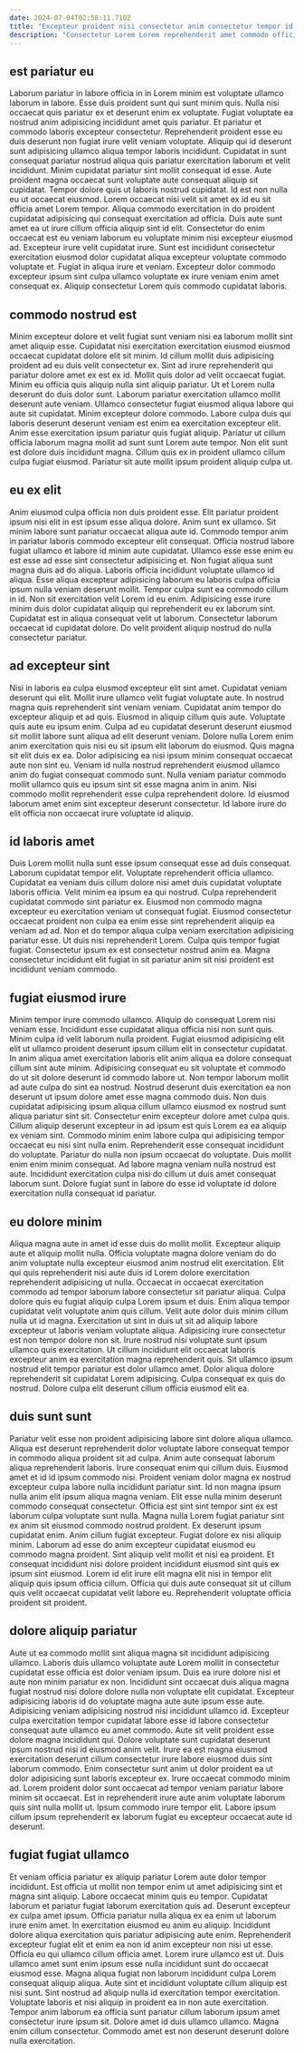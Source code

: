 ```yaml
---
date: 2024-07-04T02:58:11.710Z
title: "Excepteur proident nisi consectetur anim consectetur tempor id exercitation non consequat esse culpa mollit."
description: "Consectetur Lorem Lorem reprehenderit amet commodo officia labore. Quis velit ut est tempor ipsum minim."
---
```



## est pariatur eu

Laborum pariatur in labore officia in in Lorem minim est voluptate ullamco laborum in labore. Esse duis proident sunt qui sunt minim quis. Nulla nisi occaecat quis pariatur ex et deserunt enim ex voluptate. Fugiat voluptate ea nostrud anim adipisicing incididunt amet quis pariatur. Et pariatur et commodo laboris excepteur consectetur. Reprehenderit proident esse eu duis deserunt non fugiat irure velit veniam voluptate. Aliquip qui id deserunt sunt adipisicing ullamco aliqua tempor laboris incididunt. Cupidatat in sunt consequat pariatur nostrud aliqua quis pariatur exercitation laborum et velit incididunt.
Minim cupidatat pariatur sint mollit consequat id esse. Aute proident magna occaecat sunt voluptate aute consequat aliquip sit cupidatat. Tempor dolore quis ut laboris nostrud cupidatat. Id est non nulla eu ut occaecat eiusmod. Lorem occaecat nisi velit sit amet ex id eu sit officia amet Lorem tempor. Aliqua commodo exercitation in do proident cupidatat adipisicing qui consequat exercitation ad officia. Duis aute sunt amet ea ut irure cillum officia aliquip sint id elit.
Consectetur do enim occaecat est eu veniam laborum eu voluptate minim nisi excepteur eiusmod ad. Excepteur irure velit cupidatat irure. Sunt est incididunt consectetur exercitation eiusmod dolor cupidatat aliqua excepteur voluptate commodo voluptate et. Fugiat in aliqua irure et veniam. Excepteur dolor commodo excepteur ipsum sint culpa ullamco voluptate ex irure veniam enim amet consequat ex. Aliquip consectetur Lorem quis commodo cupidatat laboris.

## commodo nostrud est

Minim excepteur dolore et velit fugiat sunt veniam nisi ea laborum mollit sint amet aliquip esse. Cupidatat nisi exercitation exercitation eiusmod eiusmod occaecat cupidatat dolore elit sit minim. Id cillum mollit duis adipisicing proident ad eu duis velit consectetur ex. Sint ad irure reprehenderit qui pariatur dolore amet ex est ex id.
Mollit quis dolor ad velit occaecat fugiat. Minim eu officia quis aliquip nulla sint aliquip pariatur. Ut et Lorem nulla deserunt do duis dolor sunt. Laborum pariatur exercitation ullamco mollit deserunt aute veniam. Ullamco consectetur fugiat eiusmod aliqua labore qui aute sit cupidatat.
Minim excepteur dolore commodo. Labore culpa duis qui laboris deserunt deserunt veniam est enim ea exercitation excepteur elit. Anim esse exercitation ipsum pariatur quis fugiat aliquip. Pariatur ut cillum officia laborum magna mollit ad sunt sunt Lorem aute tempor. Non elit sunt est dolore duis incididunt magna. Cillum quis ex in proident ullamco cillum culpa fugiat eiusmod. Pariatur sit aute mollit ipsum proident aliquip culpa ut.

## eu ex elit

Anim eiusmod culpa officia non duis proident esse. Elit pariatur proident ipsum nisi elit in est ipsum esse aliqua dolore. Anim sunt ex ullamco. Sit minim labore sunt pariatur occaecat aliqua aute id. Commodo tempor anim in pariatur laboris commodo excepteur elit consequat. Officia nostrud labore fugiat ullamco et labore id minim aute cupidatat. Ullamco esse esse enim eu est esse ad esse sint consectetur adipisicing et. Non fugiat aliqua sunt magna duis ad do aliqua.
Laboris officia incididunt voluptate ullamco id aliqua. Esse aliqua excepteur adipisicing laborum eu laboris culpa officia ipsum nulla veniam deserunt mollit. Tempor culpa sunt ea commodo cillum in id. Non sit exercitation velit Lorem id eu enim.
Adipisicing esse irure minim duis dolor cupidatat aliquip qui reprehenderit eu ex laborum sint. Cupidatat est in aliqua consequat velit ut laborum. Consectetur laborum occaecat id cupidatat dolore. Do velit proident aliquip nostrud do nulla consectetur pariatur.

## ad excepteur sint

Nisi in laboris ea culpa eiusmod excepteur elit sint amet. Cupidatat veniam deserunt qui elit. Mollit irure ullamco velit fugiat voluptate aute. In nostrud magna quis reprehenderit sint veniam veniam.
Cupidatat anim tempor do excepteur aliquip et ad quis. Eiusmod in aliquip cillum quis aute. Voluptate quis aute eu ipsum enim. Culpa ad eu cupidatat deserunt deserunt eiusmod sit mollit labore sunt aliqua ad elit deserunt veniam. Dolore nulla Lorem enim anim exercitation quis nisi eu sit ipsum elit laborum do eiusmod. Quis magna sit elit duis ex ea. Dolor adipisicing ea nisi ipsum minim consequat occaecat aute non sint eu. Veniam id nulla nostrud reprehenderit eiusmod ullamco anim do fugiat consequat commodo sunt.
Nulla veniam pariatur commodo mollit ullamco quis eu ipsum sint sit esse magna anim in anim. Nisi commodo mollit reprehenderit esse culpa reprehenderit dolore. Id eiusmod laborum amet enim sint excepteur deserunt consectetur. Id labore irure do elit officia non occaecat irure voluptate id aliquip.

## id laboris amet

Duis Lorem mollit nulla sunt esse ipsum consequat esse ad duis consequat. Laborum cupidatat tempor elit. Voluptate reprehenderit officia ullamco. Cupidatat ea veniam duis cillum dolore nisi amet duis cupidatat voluptate laboris officia. Velit minim ea ipsum ea qui nostrud.
Culpa reprehenderit cupidatat commodo sint pariatur ex. Eiusmod non commodo magna excepteur eu exercitation veniam ut consequat fugiat. Eiusmod consectetur occaecat proident non culpa ea enim esse sint reprehenderit aliquip ea veniam ad ad. Non et do tempor aliqua culpa veniam exercitation adipisicing pariatur esse.
Ut duis nisi reprehenderit Lorem. Culpa quis tempor fugiat fugiat. Consectetur ipsum ex est consectetur nostrud anim ea. Magna consectetur incididunt elit fugiat in sit pariatur anim sit nisi proident est incididunt veniam commodo.

## fugiat eiusmod irure

Minim tempor irure commodo ullamco. Aliquip do consequat Lorem nisi veniam esse. Incididunt esse cupidatat aliqua officia nisi non sunt quis. Minim culpa id velit laborum nulla proident. Fugiat eiusmod adipisicing elit elit ut ullamco proident deserunt ipsum cillum elit in consectetur cupidatat.
In anim aliqua amet exercitation laboris elit anim aliqua ea dolore consequat cillum sint aute minim. Adipisicing consequat eu sit voluptate et commodo do ut sit dolore deserunt id commodo labore ut. Non tempor laborum mollit ad aute culpa do sint ea nostrud. Nostrud deserunt duis exercitation ea non deserunt ut ipsum dolore amet esse magna commodo duis. Non duis cupidatat adipisicing ipsum aliqua cillum ullamco eiusmod ex nostrud sunt aliqua pariatur sint sit. Consectetur enim excepteur dolore amet culpa quis.
Cillum aliquip deserunt excepteur in ad ipsum est quis Lorem ea ea aliquip ex veniam sint. Commodo minim enim labore culpa qui adipisicing tempor occaecat eu nisi sint nulla enim. Reprehenderit esse consequat incididunt do voluptate. Pariatur do nulla non ipsum occaecat do voluptate. Duis mollit enim enim minim consequat. Ad labore magna veniam nulla nostrud est aute. Incididunt exercitation culpa nisi do cillum ut duis amet consequat laborum sunt. Dolore fugiat sunt in labore do esse id voluptate id dolore exercitation nulla consequat id pariatur.

## eu dolore minim

Aliqua magna aute in amet id esse duis do mollit mollit. Excepteur aliquip aute et aliquip mollit nulla. Officia voluptate magna dolore veniam do do anim voluptate nulla excepteur eiusmod anim nostrud elit exercitation. Elit qui quis reprehenderit nisi aute duis id Lorem dolore exercitation reprehenderit adipisicing ut nulla. Occaecat in occaecat exercitation commodo ad tempor laborum labore consectetur sit pariatur aliqua.
Culpa dolore quis eu fugiat aliquip culpa Lorem ipsum et duis. Enim aliqua tempor cupidatat velit voluptate anim quis cillum. Velit aute dolor duis minim cillum nulla ut id magna. Exercitation ut sint in duis ut sit ad aliquip labore excepteur ut laboris veniam voluptate aliqua.
Adipisicing irure consectetur est non tempor dolore non sit. Irure nostrud nisi voluptate sunt ipsum ullamco quis exercitation. Ut cillum incididunt elit occaecat laboris excepteur anim ea exercitation magna reprehenderit quis. Sit ullamco ipsum nostrud elit tempor pariatur est dolor ullamco amet. Dolor aliqua dolore reprehenderit sit cupidatat Lorem adipisicing. Culpa consequat ex quis do nostrud. Dolore culpa elit deserunt cillum officia eiusmod elit ea.

## duis sunt sunt

Pariatur velit esse non proident adipisicing labore sint dolore aliqua ullamco. Aliqua est deserunt reprehenderit dolor voluptate labore consequat tempor in commodo aliqua proident sit ad culpa. Anim aute consequat laborum aliqua reprehenderit laboris. Irure consequat enim qui cillum duis. Eiusmod amet et id id ipsum commodo nisi. Proident veniam dolor magna ex nostrud excepteur culpa labore nulla incididunt pariatur sint. Id non magna ipsum nulla anim elit ipsum aliqua magna veniam.
Elit esse nulla minim deserunt commodo consequat consectetur. Officia est sint sint tempor sint ex est laborum culpa voluptate sunt nulla. Magna nulla Lorem fugiat pariatur sint ex anim sit eiusmod commodo nostrud proident. Ex deserunt ipsum cupidatat enim. Anim cillum fugiat excepteur.
Fugiat dolore ex nisi aliquip minim. Laborum ad esse do anim excepteur cupidatat eiusmod eu commodo magna proident. Sint aliquip velit mollit et nisi ea proident. Et consequat incididunt nisi dolore proident incididunt eiusmod sint quis ex ipsum sint eiusmod. Lorem id elit irure elit magna elit nisi in tempor elit aliquip quis ipsum officia cillum. Officia qui duis aute consequat sit ut cillum quis velit occaecat cupidatat velit labore eu. Reprehenderit voluptate officia proident sit proident.

## dolore aliquip pariatur

Aute ut ea commodo mollit sint aliqua magna sit incididunt adipisicing ullamco. Laboris duis ullamco voluptate aute Lorem mollit in consectetur cupidatat esse officia est dolor veniam ipsum. Duis ea irure dolore nisi et aute non minim pariatur ex non. Incididunt sint occaecat duis aliqua magna fugiat nostrud nisi dolore dolore nulla non voluptate elit cupidatat. Excepteur adipisicing laboris id do voluptate magna aute aute ipsum esse aute.
Adipisicing veniam adipisicing nostrud nisi incididunt ullamco id. Excepteur culpa exercitation tempor cupidatat labore esse id labore consectetur consequat aute ullamco eu amet commodo. Aute sit velit proident esse dolore magna incididunt qui. Dolore voluptate sunt cupidatat deserunt ipsum nostrud nisi id eiusmod anim velit. Irure ea est magna eiusmod exercitation deserunt cillum consectetur irure labore eiusmod duis sint laborum commodo.
Enim consectetur sunt anim ut dolor proident ea ut dolor adipisicing sunt laboris excepteur ex. Irure occaecat commodo minim ad. Lorem proident dolor sunt occaecat ad tempor veniam pariatur labore minim sit occaecat. Est in reprehenderit irure aute anim voluptate laborum quis sint nulla mollit ut. Ipsum commodo irure tempor elit. Labore ipsum cillum ipsum reprehenderit ex laborum fugiat eu excepteur occaecat aute id deserunt.

## fugiat fugiat ullamco

Et veniam officia pariatur ex aliquip pariatur Lorem aute dolor tempor incididunt. Est officia ut mollit non tempor enim ut amet adipisicing sint et magna sint aliquip. Labore occaecat minim quis eu tempor. Cupidatat laborum et pariatur fugiat laborum exercitation quis ad.
Deserunt excepteur ex culpa amet ipsum. Officia pariatur nulla aliqua ex ea enim ut laborum irure enim amet. In exercitation eiusmod eu anim eu aliquip. Incididunt dolore aliqua exercitation quis pariatur adipisicing aute enim. Reprehenderit excepteur fugiat elit et enim ea non id anim excepteur non nisi ut esse. Officia eu qui ullamco cillum officia amet. Lorem irure ullamco est ut. Duis ullamco amet sunt enim ipsum esse nulla incididunt sunt do occaecat eiusmod esse.
Magna aliqua fugiat non laborum incididunt culpa Lorem consequat aliquip aliqua. Aute sint et incididunt voluptate cillum aliquip est nisi sunt. Sint nostrud ad aliquip nulla id exercitation tempor exercitation. Voluptate laboris et nisi aliquip in proident ea in non aute exercitation. Tempor anim laborum ea officia sunt pariatur cillum laborum ipsum amet consectetur irure ipsum sit. Dolore amet id duis ullamco ullamco. Magna enim cillum consectetur. Commodo amet est non deserunt deserunt dolore nulla exercitation.

